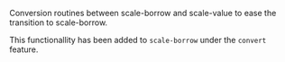 Conversion routines between scale-borrow and scale-value to ease the transition to scale-borrow.

This functionallity has been added to `scale-borrow` under the `convert` feature.
